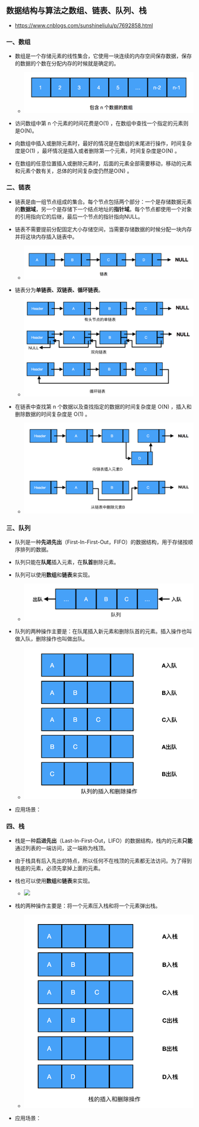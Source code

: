 ## 数据结构与算法之数组、链表、队列、栈
* https://www.cnblogs.com/sunshineliulu/p/7692858.html


### 一、数组
* 数组是一个存储元素的线性集合，它使用一块连续的内存空间保存数据，保存的数据的个数在分配内存的时候就是确定的。
    * ![](./images/数组.png)

* 访问数组中第 n 个元素的时间花费是O(1) ，在数组中查找一个指定的元素则是O(N)。

* 向数组中插入或删除元素时，最好的情况是在数组的末尾进行操作，时间复杂度是O(1) ，最坏情况是插入或者删除第一个元素，时间复杂度是O(N) 。

* 在数组的任意位置插入或删除元素时，后面的元素全部需要移动，移动的元素和元素个数有关，总体的时间复杂度仍然是O(N) 。


### 二、链表
* 链表是由一组节点组成的集合。每个节点包括两个部分：一个是存储数据元素的**数据域**，另一个是存储下一个结点地址的**指针域**。每个节点都使用一个对象的引用指向它的后继，最后一个节点的指针指向NULL。

* 链表不需要提前分配固定大小存储空间，当需要存储数据的时候分配一块内存并将这块内存插入链表中。
    * ![](./images/链表.png)

* 链表分为**单链表、双链表、循环链表**。
    * ![](./images/单链表双向链表循环链表.png)

* 在链表中查找第 n 个数据以及查找指定的数据的时间复杂度是 O(N) ，插入和删除数据的时间复杂度是 O(1) 。
    * ![](./images/链表插入元素与删除元素.png)


### 三、队列
* 队列是一种**先进先出**（First-In-First-Out，FIFO）的数据结构，用于存储按顺序排列的数据。

* 队列只能在**队尾**插入元素，在**队首**删除元素。

* 队列可以使用**数组**和**链表**来实现。
    * ![](./images/队列.png)

* 队列的两种操作主要是：在队尾插入新元素和删除队首的元素。插入操作也叫做入队，删除操作也叫做出队。
    * ![](./images/队列的操作.png)

* 应用场景：


### 四、栈
* 栈是一种**后进先出**（Last-In-First-Out，LIFO）的数据结构，栈内的元素**只能**通过列表的一端访问，这一端称为栈顶。

* 由于栈具有后入先出的特点，所以任何不在栈顶的元素都无法访问。为了得到栈底的元素，必须先拿掉上面的元素。

* 栈也可以使用**数组**和**链表**来实现。 
    * ![](./images/栈.png)

* 栈的两种操作主要是：将一个元素压入栈和将一个元素弹出栈。
    * ![](./images/栈的操作.png)


* 应用场景：

